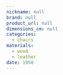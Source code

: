 ```yaml
---
nickname: null
brand: null
product_url: null
dimensions_cm: null
categories:
  - chairs
materials:
  - wood
  - leather
date: 1950
---
```


